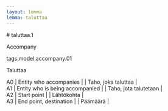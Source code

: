 ```yaml
---
layout: lemma
lemma: taluttaa
---
```


<div class="sense">
# <span class="sensename">taluttaa.1</span>

<span class="description">Accompany</span>

tags:model:accompany.01

<span class="description">Taluttaa</span>

A0 | Entity who accompanies |   | Taho, joka taluttaa |  
A1 | Entity who is being accompanied |   | Taho, jota talutetaan |  
A2 | Start point |   | Lähtökohta |  
A3 | End point, destination |   | Päämäärä |  

</div>

